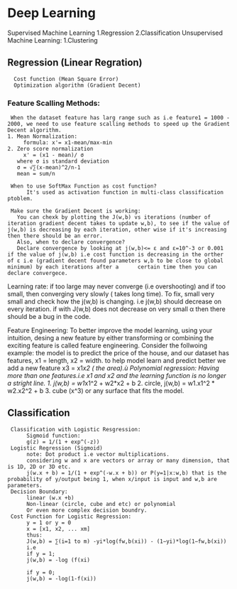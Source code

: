 # Deep Learning
Supervised Machine Learning 
     1.Regression
     2.Classification
Unsupervised Machine Learning:
     1.Clustering
     
## Regression (Linear Regration)
      Cost function (Mean Square Error)
      Optimization algorithm (Gradient Decent)
### Feature Scalling Methods:
     When the dataset feature has larg range such as i.e feature1 = 1000 - 2000, we need to use feature scalling methods to speed up the Gradient Decent algorithm.
    1. Mean Normalization:
         formula: x'= x1-mean/max-min
    2. Zero score normalization
         x' = (x1 - mean)/ σ
       where σ is standard deviation
       σ = √∑(x-mean)^2/n-1
       mean = sum/n

     When to use SoftMax Function as cost function?
          It's used as activation function in multi-class classification ptoblem.

     Make sure the Gradient Decent is working:
       You can chexk by plotting the J(w,b) vs iterations (number of iteration gradient decent takes to update w,b), to see if the value of j(w,b) is decreasing by each iteration, other wise if it's increasing then there should be an error.
       Also, when to declare convergence? 
       Declare convergence by looking at j(w,b)<= ε and ε=10^-3 or 0.001 if the value of j(w,b) i.e cost function is decreasing in the orther of ε i.e (gradient decent found parameters w,b to be close to global minimum) by each iterations after a      certain time then you can declare convergece. 

Learning rate:
     if too large may never converge (i.e overshooting) and if too small, then converging very slowly ( takes long time).
     To fix, small very small and check how the j(w,b) is changing.
     i.e j(w,b) should decrease on every iteration.
     if with J(w,b) does not decrease on very small α then there should be a bug in the code.

Feature Engineering:
     To better improve the model learning, using your intuition, desing a new feature by either transforming or combining the exciting feature is called feature engineering.
     Consider the follwoing example:
     the model is to predict the price of the house, and our dataset has features, x1 = length, x2 = width.
     to help model learn and predict better we add a new feature x3 = x1*x2 ( the area).ù
Polynomial regression:
     Having more than one features.i.e x1 and x2 and the learning function is no longer a stright line.
     1. j(w,b) = w1*x1^2 + w2*x2 + b
     2. circle, j(w,b) = w1.x1^2 * w2.x2^2 + b 
     3. cube (x^3) or any surface that fits the model.

## Classification 
     Classification with Logistic Resgression:
          Sigmoid function:
          g(z) = 1/(1 + exp^(-z))
     Logistic Regression (Sigmoid)
          note: Dot product i.e vector multiplications.
          considering w and x are vectors or array or many dimension, that is 1D, 2D or 3D etc.
          j(w.x + b) = 1/(1 + exp^(-w.x + b)) or P(y=1|x:w,b) that is the probability of y/output being 1, when x/input is input and w,b are parameters.
     Decision Boundary:
          linear (w.x +b)
          Non-linear (circle, cube and etc) or polynomial
          Or even more complex decision boundry.
     Cost Function for Logistic Regression:
          y = 1 or y = 0
          x = [x1, x2, ... xm]
          thus:
          J(w,b) = ∑(i=1 to m​) -yi*​log(f​w,b(xi​)) - (1−yi​)*log(1−fw,b​(xi​))
          i.e
          if y = 1;
          j(w,b) = -log (f(xi)

          if y = 0;
          j(w,b) = -log(1-f(xi))
          
          
     
          


